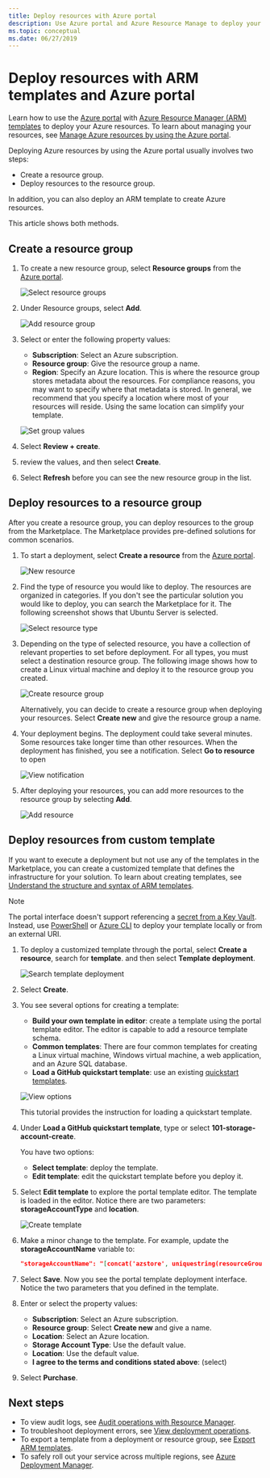 ```yaml
---
title: Deploy resources with Azure portal
description: Use Azure portal and Azure Resource Manage to deploy your resources to a resource group in your subscription.
ms.topic: conceptual
ms.date: 06/27/2019
---
```


# Deploy resources with ARM templates and Azure portal

Learn how to use the [Azure portal](https://portal.azure.com) with [Azure Resource Manager (ARM) templates](overview.md) to deploy your Azure resources. To learn about managing your resources, see [Manage Azure resources by using the Azure portal](../management/manage-resources-portal.md).

Deploying Azure resources by using the Azure portal usually involves two steps:

- Create a resource group.
- Deploy resources to the resource group.

In addition, you can also deploy an ARM template to create Azure resources.

This article shows both methods.

## Create a resource group

1. To create a new resource group, select **Resource groups** from the [Azure portal](https://portal.azure.com).

   ![Select resource groups](./media/deploy-portal/select-resource-groups.png)

1. Under Resource groups, select **Add**.

   ![Add resource group](./media/deploy-portal/add-resource-group.png)

1. Select or enter the following property values:

    - **Subscription**: Select an Azure subscription.
    - **Resource group**: Give the resource group a name.
    - **Region**: Specify an Azure location. This is where the resource group stores metadata about the resources. For compliance reasons, you may want to specify where that metadata is stored. In general, we recommend that you specify a location where most of your resources will reside. Using the same location can simplify your template.

   ![Set group values](./media/deploy-portal/set-group-properties.png)

1. Select **Review + create**.
1. review the values, and then select **Create**.
1. Select **Refresh** before you can see the new resource group in the list.

## Deploy resources to a resource group

After you create a resource group, you can deploy resources to the group from the Marketplace. The Marketplace provides pre-defined solutions for common scenarios.

1. To start a deployment, select **Create a resource** from the [Azure portal](https://portal.azure.com).

   ![New resource](./media/deploy-portal/new-resources.png)

1. Find the type of resource you would like to deploy. The resources are organized in categories. If you don't see the particular solution you would like to deploy, you can search the Marketplace for it. The following screenshot shows that Ubuntu Server is selected.

   ![Select resource type](./media/deploy-portal/select-resource-type.png)

1. Depending on the type of selected resource, you have a collection of relevant properties to set before deployment. For all types, you must select a destination resource group. The following image shows how to create a Linux virtual machine and deploy it to the resource group you created.

   ![Create resource group](./media/deploy-portal/select-existing-group.png)

   Alternatively, you can decide to create a resource group when deploying your resources. Select **Create new** and give the resource group a name.

1. Your deployment begins. The deployment could take several minutes. Some resources take longer time than other resources. When the deployment has finished, you see a notification. Select **Go to resource** to open

   ![View notification](./media/deploy-portal/view-notification.png)

1. After deploying your resources, you can add more resources to the resource group by selecting **Add**.

   ![Add resource](./media/deploy-portal/add-resource.png)

## Deploy resources from custom template

If you want to execute a deployment but not use any of the templates in the Marketplace, you can create a customized template that defines the infrastructure for your solution. To learn about creating templates, see [Understand the structure and syntax of ARM templates](template-syntax.md).

> [!NOTE]
> The portal interface doesn't support referencing a [secret from a Key Vault](key-vault-parameter.md). Instead, use [PowerShell](deploy-powershell.md) or [Azure CLI](deploy-cli.md) to deploy your template locally or from an external URI.

1. To deploy a customized template through the portal, select **Create a resource**, search for **template**. and then select **Template deployment**.

   ![Search template deployment](./media/deploy-portal/search-template.png)

1. Select **Create**.
1. You see several options for creating a template:

    - **Build your own template in editor**: create a template using the portal template editor.  The editor is capable to add a resource template schema.
    - **Common templates**: There are four common templates for creating a Linux virtual machine, Windows virtual machine, a web application, and an Azure SQL database.
    - **Load a GitHub quickstart template**: use an existing [quickstart templates](https://azure.microsoft.com/resources/templates/).

   ![View options](./media/deploy-portal/see-options.png)

    This tutorial provides the instruction for loading a quickstart template.

1. Under **Load a GitHub quickstart template**, type or select **101-storage-account-create**.

    You have two options:

    - **Select template**: deploy the template.
    - **Edit template**: edit the quickstart template before you deploy it.

1. Select **Edit template** to explore the portal template editor. The template is loaded in the editor. Notice there are two parameters: **storageAccountType** and **location**.

   ![Create template](./media/deploy-portal/show-json.png)

1. Make a minor change to the template. For example, update the **storageAccountName** variable to:

    ```json
    "storageAccountName": "[concat('azstore', uniquestring(resourceGroup().id))]"
    ```

1. Select **Save**. Now you see the portal template deployment interface. Notice the two parameters that you defined in the template.
1. Enter or select the property values:

    - **Subscription**: Select an Azure subscription.
    - **Resource group**: Select **Create new** and give a name.
    - **Location**: Select an Azure location.
    - **Storage Account Type**: Use the default value.
    - **Location**: Use the default value.
    - **I agree to the terms and conditions stated above**: (select)

1. Select **Purchase**.

## Next steps

- To view audit logs, see [Audit operations with Resource Manager](../management/view-activity-logs.md).
- To troubleshoot deployment errors, see [View deployment operations](deployment-history.md).
- To export a template from a deployment or resource group, see [Export ARM templates](export-template-portal.md).
- To safely roll out your service across multiple regions, see [Azure Deployment Manager](deployment-manager-overview.md).
